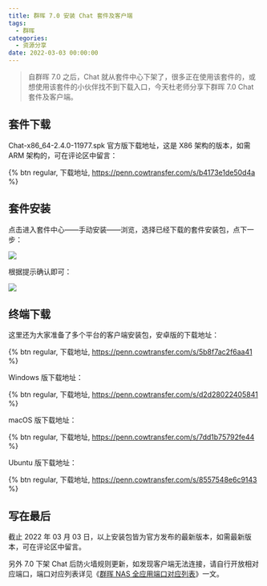 ```yaml
---
title: 群晖 7.0 安装 Chat 套件及客户端
tags:
  - 群晖
categories:
  - 资源分享
date: 2022-03-03 00:00:00
---
```


> 自群晖 7.0 之后，Chat 就从套件中心下架了，很多正在使用该套件的，或想使用该套件的小伙伴找不到下载入口，今天杜老师分享下群晖 7.0 Chat 套件及客户端。

<!-- more -->

## 套件下载

Chat-x86_64-2.4.0-11977.spk 官方版下载地址，这是 X86 架构的版本，如需 ARM 架构的，可在评论区中留言：

{% btn regular, 下载地址, https://penn.cowtransfer.com/s/b4173e1de50d4a %}

## 套件安装

点击进入套件中心——手动安装——浏览，选择已经下载的套件安装包，点下一步：

![](https://cdn.dusays.com/2022/03/439-1.jpg)

根据提示确认即可：

![](https://cdn.dusays.com/2022/03/439-2.jpg)

## 终端下载

这里还为大家准备了多个平台的客户端安装包，安卓版的下载地址：

{% btn regular, 下载地址, https://penn.cowtransfer.com/s/5b8f7ac2f6aa41 %}

Windows 版下载地址：

{% btn regular, 下载地址, https://penn.cowtransfer.com/s/d2d28022405841 %}

macOS 版下载地址：

{% btn regular, 下载地址, https://penn.cowtransfer.com/s/7dd1b75792fe44 %}

Ubuntu 版下载地址：

{% btn regular, 下载地址, https://penn.cowtransfer.com/s/8557548e6c9143 %}

## 写在最后

截止 2022 年 03 月 03 日，以上安装包皆为官方发布的最新版本，如需最新版本，可在评论区中留言。

另外 7.0 下架 Chat 后防火墙规则更新，如发现客户端无法连接，请自行开放相对应端口，端口对应列表详见《[群晖 NAS 全应用端口对应列表](https://dusays.com/284/)》一文。
